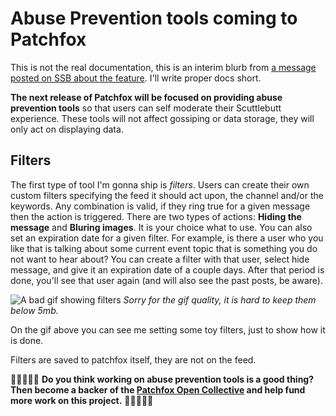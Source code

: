 # Abuse Prevention tools coming to Patchfox

This is not the real documentation, this is an interim blurb from [a message posted on SSB about the feature](ssb:%t3LIs8w3lMgEBGMY+Xk0hrJyszw0iLn4mOPKF39Q++w=.sha256). I'll write proper docs short.

**The next release of Patchfox will be focused on providing abuse prevention tools** 
so that users can self moderate their Scuttlebutt experience. These tools will not affect gossiping or data storage, they will only act on displaying data.

## Filters

The first type of tool I'm gonna ship is _filters_. Users can create their own custom filters specifying the feed it should act upon, the channel and/or the keywords. Any combination is valid, if they ring true for a given message then the action is triggered. There are two types of actions: **Hiding the message** and **Bluring images**. It is your choice what to use. You can also set an expiration date for a given filter. For example, is there a user who you like that is talking about some current event topic that is something you do not want to hear about? You can create a filter with that user, select hide message, and give it an expiration date of a couple days. After that period is done, you'll see that user again (and will also see the past posts, be aware).

![A bad gif showing filters](../_media/filters.gif)
_Sorry for the gif quality, it is hard to keep them below 5mb._

On the gif above you can see me setting some toy filters, just to show how it is done. 

Filters are saved to patchfox itself, they are not on the feed.

🌴✨💖💕🚀 **Do you think working on abuse prevention tools is a good thing? Then become a backer of the [Patchfox Open Collective](https://opencollective.com/patchfox) and help fund more work on this project.** 🌴✨💖💕🚀 
